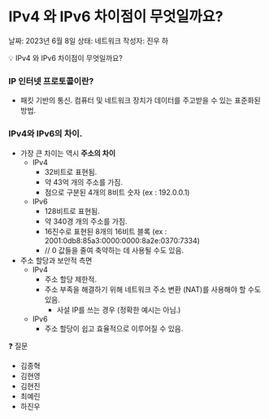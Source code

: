 # IPv4 와 IPv6 차이점이 무엇일까요?

날짜: 2023년 6월 8일
상태: 네트워크
작성자: 진우 하

<aside>
💡 IPv4 와 IPv6 차이점이 무엇일까요?

</aside>

### IP 인터넷 프로토콜이란?

- 패킷 기반의 통신. 컴퓨터 및 네트워크 장치가 데이터를 주고받을 수 있는 표준화된 방법.

### IPv4와 IPv6의 차이.

- 가장 큰 차이는 역시 **주소의 차이**
    - IPv4
        - 32비트로 표현됨.
        - 약 43억 개의 주소를 가짐.
        - 점으로 구분된 4개의 8비트 숫자 (ex : 192.0.0.1)
    - IPv6
        - 128비트로 표현됨.
        - 약 340경 개의 주소를 가짐.
        - 16진수로 표현된 8개의 16비트 블록 (ex : 2001:0db8:85a3:0000:0000:8a2e:0370:7334)
        - // 0 값들을 줄여 축약하는 데 사용될 수도 있음.
- 주소 할당과 보안적 측면
    - IPv4
        - 주소 할당 제한적.
        - 주소 부족을 해결하기 위해 네트워크 주소 변환 (NAT)를 사용해야 할 수도 있음.
            - 사설 IP를 쓰는 경우 (정확한 예시는 아님.)
    - IPv6
        - 주소 할당이 쉽고 효율적으로 이루어질 수 있음.

<aside>
❓ 질문

</aside>

- 김종혁
- 김현영
- 김현진
- 최예린
- 하진우